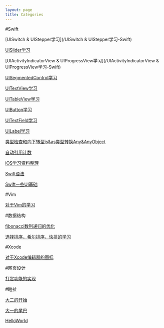 ```yaml
---
layout: page
title: Categories
---
```


#Swift

[UISwitch & UIStepper学习](/UISwitch & UIStepper学习-Swift)

[UISlider学习](/UISlider学习-Swift)

[UIActivityIndicatorView & UIProgressView学习](/UIActivityIndicatorView & UIProgressView学习-Swift)

[UISegmentedControl学习](/UISegmentedControl学习-Swift)

[UITextView学习](/UITextView学习-Swift)

[UITableView学习](/UITableView学习-Swift)

[UIButton学习](/UIButton学习-Swift)

[UITextField学习](/UITextField学习-Swift)

[UILabel学习](/UILabel学习-Swift)

[类型检查和向下转型is&as类型转换Any&AnyObject](/类型检查和向下转型is&as类型转换Any&AnyObject-Swift)

[自动引用计数](/自动引用计数-Swift)

[iOS学习资料整理](/iOS学习资料整理-Swift)

[Swift语法](/Swift语法-Swift)

[Swift一些UI基础](/Swift一些UI基础-Swift)

#Vim

[对于Vim的学习](/对于Vim的学习-Vim)

#数据结构

[fibonacci数列递归的优化](/fibonacci数列递归的优化-数据结构)

[选择排序，希尔排序，快排的学习](/选择排序，希尔排序，快排的学习-数据结构)

#Xcode

[对于Xcode编辑器的图标](/对于Xcode编辑器的图标-Xcode)

#网页设计

[打赏功能的实现](/打赏功能的实现-网页设计)

#瞎扯

[大二的开始](/大二的开始-瞎扯)

[大一的尾巴](/大一的尾巴-瞎扯)

[HelloWorld](/HelloWorld-瞎扯)